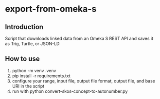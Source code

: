 # export-from-omeka-s

## Introduction

Script that downloads linked data from an Omeka S REST API and saves it as Trig, Turtle, or JSON-LD

## How to use

1. python -m venv .venv
2. pip install -r requirements.txt
3. configure your range, input file, output file format, output file, and base URI in the script
4. run with python convert-skos-concept-to-autonumber.py

